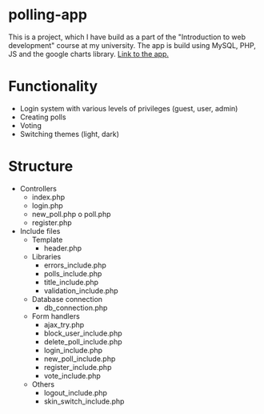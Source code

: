 # polling-app
This is a project, which I have build as a part of the "Introduction to web development" course at my university. The app is build using MySQL, PHP, JS and the google charts library. <a href='www.premekbelka.com/polls'>Link to the app.</a>

# Functionality
- Login system with various levels of privileges (guest, user, admin)
- Creating polls
- Voting
- Switching themes (light, dark)

# Structure
- Controllers
  - index.php
  - login.php
  - new_poll.php o poll.php
  - register.php
- Include files
  - Template
    - header.php
  - Libraries
    - errors_include.php
    - polls_include.php
    - title_include.php
    - validation_include.php
  - Database connection
    - db_connection.php
  - Form handlers 
    - ajax_try.php
    - block_user_include.php
    - delete_poll_include.php
    - login_include.php
    - new_poll_include.php
    - register_include.php
    - vote_include.php
  - Others
    - logout_include.php
    - skin_switch_include.php
